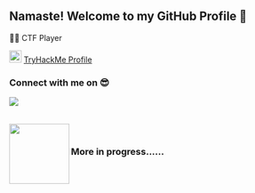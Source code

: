 ## Namaste! Welcome to my GitHub Profile 🙏 ##

👨‍💻 CTF Player </br>

<img src="https://tryhackme.com/img/logo/thm_logo_circle.png" width="22px"> [TryHackMe Profile](https://tryhackme.com/p/547y4m)

### Connect with me on 😎 ###

[<img align="left" 
src="https://camo.githubusercontent.com/96683fb94f1925109397c012fc649ae7936a7b4b/68747470733a2f2f696d672e736869656c64732e696f2f62616467652f6c696e6b6564696e2d2532333030373742352e7376673f267374796c653d666f722d7468652d6261646765266c6f676f3d6c696e6b6564696e266c6f676f436f6c6f723d7768697465" data-canonical-src="https://img.shields.io/badge/linkedin-%230077B5.svg?&amp;style=for-the-badge&amp;logo=linkedin&amp;logoColor=white" style="max-width:100%;"> ](https://www.linkedin.com/in/satyam-kanojiya-2975281b1/)

</br>
</br>

[<img align="left" width="108px" Color="black" src="https://external-content.duckduckgo.com/iu/?u=https%3A%2F%2Fcdn-images-1.medium.com%2Fmax%2F1600%2F1*3BP9i12zmh99F4fyjUdi3w.png&f=1&nofb=1">](https://medium.com/@satyam29k)
 
 </br>
 
 ### More in progress...... ###


<!--
**547y4m/547y4m** is a ✨ _special_ ✨ repository because its `README.md` (this file) appears on your GitHub profile.

Here are some ideas to get you started:

- 🔭 I’m currently working on ...
- 🌱 I’m currently learning ...
- 👯 I’m looking to collaborate on ...
- 🤔 I’m looking for help with ...
- 💬 Ask me about ...
- 📫 How to reach me: ...
- 😄 Pronouns: ...
- ⚡ Fun fact: ...
-->
